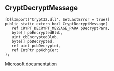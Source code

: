 ## CryptDecryptMessage

```
[DllImport("Crypt32.dll", SetLastError = true)]
public static extern bool CryptDecryptMessage(
   ref CRYPT_DECRYPT_MESSAGE_PARA pDecryptPara,
   byte[] pbEncryptedBlob,
   uint cbEncryptedBlob,
   byte[] pbDecrypted,
   ref uint pcbDecrypted,
   ref IntPtr ppXchgCert
);
```

[Microsoft documentation](https://docs.microsoft.com/en-us/windows/win32/api/wincrypt/nf-wincrypt-cryptdecryptmessage)
